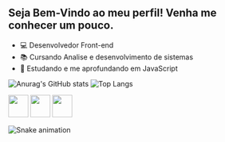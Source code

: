 ## Seja Bem-Vindo ao meu perfil! Venha me conhecer um pouco.

- 💻 Desenvolvedor Front-end
- 📚 Cursando Analise e desenvolvimento de sistemas
- 🌱 Estudando e me aprofundando em JavaScript

![Anurag's GitHub stats](https://github-readme-stats.vercel.app/api?username=josealmir5&show_icons=true&theme=calm)
![Top Langs](https://github-readme-stats.vercel.app/api/top-langs/?username=josealmir5&layout=compact&theme=calm)


<div>
<img height="45" width="40" src="https://cdn.jsdelivr.net/gh/devicons/devicon@latest/icons/html5/html5-original.svg" />
<img height="45" width="40" src="https://cdn.jsdelivr.net/gh/devicons/devicon@latest/icons/css3/css3-original.svg" />
<img height="45" width="40" src="https://cdn.jsdelivr.net/gh/devicons/devicon@latest/icons/javascript/javascript-original.svg" />
</div>        

![Snake animation]([https://github.com/JoseAlmir5/josealmir5/edit/main/README.md](https://github.com/JoseAlmir5))

